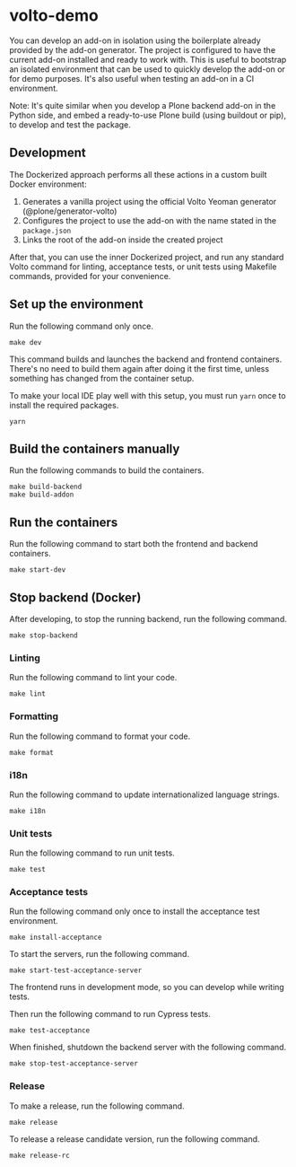 # volto-demo

You can develop an add-on in isolation using the boilerplate already provided by the add-on generator.
The project is configured to have the current add-on installed and ready to work with.
This is useful to bootstrap an isolated environment that can be used to quickly develop the add-on or for demo purposes.
It's also useful when testing an add-on in a CI environment.

Note: It's quite similar when you develop a Plone backend add-on in the Python side, and embed a ready-to-use Plone build (using buildout or pip), to develop and test the package.

## Development

The Dockerized approach performs all these actions in a custom built Docker environment:

1. Generates a vanilla project using the official Volto Yeoman generator (@plone/generator-volto)
2. Configures the project to use the add-on with the name stated in the `package.json`
3. Links the root of the add-on inside the created project

After that, you can use the inner Dockerized project, and run any standard Volto command for linting, acceptance tests, or unit tests using Makefile commands, provided for your convenience.

## Set up the environment

Run the following command only once.

```shell
make dev
```

This command builds and launches the backend and frontend containers.
There's no need to build them again after doing it the first time, unless something has changed from the container setup.

To make your local IDE play well with this setup, you must run `yarn` once to install the required packages.

```shell
yarn
```

## Build the containers manually

Run the following commands to build the containers.

```shell
make build-backend
make build-addon
```

## Run the containers

Run the following command to start both the frontend and backend containers.

```shell
make start-dev
```

## Stop backend (Docker)

After developing, to stop the running backend, run the following command.

```shell
make stop-backend
```

### Linting

Run the following command to lint your code.

```shell
make lint
```

### Formatting

Run the following command to format your code.

```shell
make format
```

### i18n

Run the following command to update internationalized language strings.

```shell
make i18n
```

### Unit tests

Run the following command to run unit tests.

```shell
make test
```

### Acceptance tests

Run the following command only once to install the acceptance test environment.

```shell
make install-acceptance
```

To start the servers, run the following command.

```shell
make start-test-acceptance-server
```

The frontend runs in development mode, so you can develop while writing tests.

Then run the following command to run Cypress tests.

```shell
make test-acceptance
```

When finished, shutdown the backend server with the following command.

```shell
make stop-test-acceptance-server
```

### Release

To make a release, run the following command.

```shell
make release
```

To release a release candidate version, run the following command.

```shell
make release-rc
```
